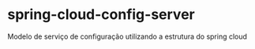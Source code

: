 # spring-cloud-config-server
Modelo de serviço de configuração utilizando a estrutura do spring cloud
